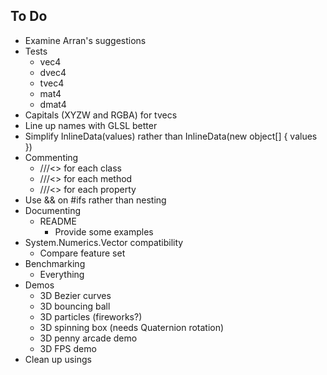 ## To Do

- Examine Arran's suggestions
- Tests
  - vec4
  - dvec4
  - tvec4
  - mat4
  - dmat4
- Capitals (XYZW and RGBA) for tvecs
- Line up names with GLSL better
- Simplify InlineData(values) rather than InlineData(new object[] { values })
- Commenting
  - ///<> for each class
  - ///<> for each method
  - ///<> for each property
- Use && on #ifs rather than nesting
- Documenting
  - README
    - Provide some examples
- System.Numerics.Vector compatibility
  - Compare feature set
- Benchmarking
  - Everything
- Demos
  - 3D Bezier curves
  - 3D bouncing ball
  - 3D particles (fireworks?)
  - 3D spinning box (needs Quaternion rotation)
  - 3D penny arcade demo
  - 3D FPS demo
- Clean up usings
